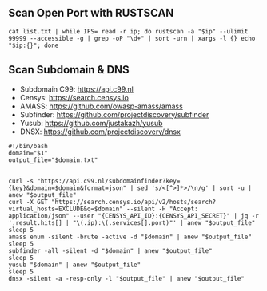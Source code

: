 ## Scan Open Port with RUSTSCAN

```
cat list.txt | while IFS= read -r ip; do rustscan -a "$ip" --ulimit 99999 --accessible -g | grep -oP "\d+" | sort -urn | xargs -l {} echo "$ip:{}"; done
```
## Scan Subdomain & DNS
- Subdomain C99: https://api.c99.nl 
- Censys: https://search.censys.io
- AMASS: https://github.com/owasp-amass/amass
- Subfinder: https://github.com/projectdiscovery/subfinder
- Yusub: https://github.com/justakazh/yusub
- DNSX: https://github.com/projectdiscovery/dnsx

```
#!/bin/bash
domain="$1"
output_file="$domain.txt"


curl -s "https://api.c99.nl/subdomainfinder?key={key}&domain=$domain&format=json" | sed 's/<[^>]*>/\n/g' | sort -u | anew "$output_file"
curl -X GET "https://search.censys.io/api/v2/hosts/search?virtual_hosts=EXCLUDE&q=$domain" --silent -H "Accept: application/json" --user "{CENSYS_API_ID}:{CENSYS_API_SECRET}" | jq -r '.result.hits[] | "\(.ip):\(.services[].port)"' | anew "$output_file"
sleep 5
amass enum -silent -brute -active -d "$domain" | anew "$output_file"
sleep 5
subfinder -all -silent -d "$domain" | anew "$output_file"
sleep 5
yusub "$domain" | anew "$output_file"
sleep 5
dnsx -silent -a -resp-only -l "$output_file" | anew "$output_file"
```
